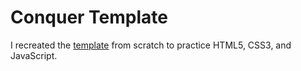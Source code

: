 <h1>Conquer Template</h1>
<p>I recreated the <a href="https://www.free-css.com/free-css-templates/page196/conquer">template</a> from scratch to practice HTML5, CSS3, and JavaScript.</p>
